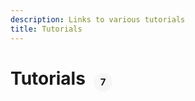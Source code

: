 ```yaml
---
description: Links to various tutorials
title: Tutorials
---
```

<style>
    h1{ 
        position: relative;
    }
    .counter{
        position: absolute;
        display: inline-grid;
        place-content: center;
        font-size: 15px;
        width: 30px;
        height: 30px;
        border-radius: 40px;
        background-color: #f6f6f7;
        top: .5rem;
    }

    :root.dark .counter{    
        background-color: #313136;
    }
</style>

# Tutorials &nbsp; <span class="counter">7</span>

<Embed url="https://memphis.dev/blog/connect-memphis-as-an-argo-event-source/"/>

<Embed url="https://memphis.dev/blog/supabase-cdc-webhooks-to-memphis-rest-gateway/" />

<Embed url="https://dev.to/obumnwabude/how-to-build-a-real-time-app-with-nestjs-and-memphis-broker-27fm" />

<Embed url="https://memphis.dev/blog/how-to-integrate-posthog-with-memphis-dev/"/>

<Embed url="https://memphis.dev/blog/part-1-integrating-debezium-server-and-memphis-dev-for-streaming-change-data-capture-cdc-events/" />

<Embed url="https://memphis.dev/blog/part-2-change-data-capture-cdc-for-mongodb-with-debezium-and-memphis-dev/"/>

<Embed url="https://memphis.dev/blog/part-3-transforming-mongodb-cdc-event-messages/"/>
